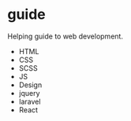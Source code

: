 # guide
Helping guide to web development.
- HTML
- CSS
- SCSS
- JS
- Design
- jquery
- laravel
- React
